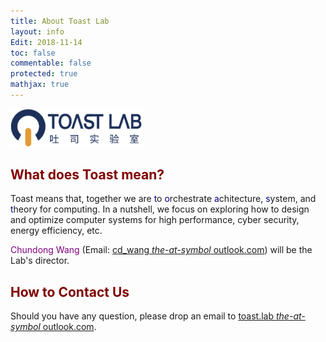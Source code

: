 ```yaml
---
title: About Toast Lab
layout: info
Edit: 2018-11-14
toc: false
commentable: false
protected: true
mathjax: true
---
```

<img src="./logo.png" alt="The Logo of Toast Lab" width="210"> <br>
<h2><a class="toast"><font color="maroon">What does Toast mean?</font></a></h2>
<p>Toast means that, together we are <font color="darkblue">t</font>o <font color="darkblue">o</font>rchestrate <font color="darkblue">a</font>chitecture, <font color="darkblue">s</font>ystem, and <font color="darkblue">t</font>heory for computing. In a nutshell, we focus on exploring how to 
design and optimize computer systems for high performance, cyber security, energy efficiency, etc.</p>

<p><a href="{{site.url}}{{site.baseurl}}/people#faculty" style="text-decoration: none;"><font color="purple">Chundong Wang</font></a> (Email: <u>cd_wang <i>the-at-symbol</i> outlook.com</u>) will be the Lab's director.</p>

<h2><a class="contact"><font color="maroon">How to Contact Us</font></a></h2>
Should you have any question, please drop an email to <u>toast.lab <i>the-at-symbol</i> outlook.com</u>.
